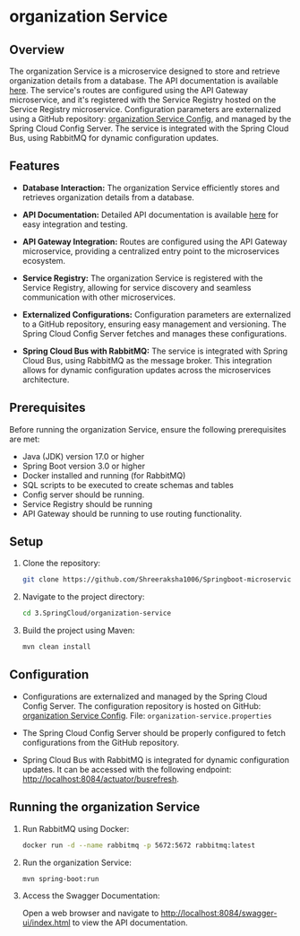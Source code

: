 # organization Service

## Overview

The organization Service is a microservice designed to store and retrieve organization details from a database. The API documentation is available [here](http://localhost:8084/swagger-ui/index.html). The service's routes are configured using the API Gateway microservice, and it's registered with the Service Registry hosted on the Service Registry microservice. Configuration parameters are externalized using a GitHub repository: [organization Service Config](https://github.com/Shreeraksha1006/config-server-repo.git/organization-service.properties), and managed by the Spring Cloud Config Server. The service is integrated with the Spring Cloud Bus, using RabbitMQ for dynamic configuration updates.

## Features

- **Database Interaction:** The organization Service efficiently stores and retrieves organization details from a database.

- **API Documentation:** Detailed API documentation is available [here](http://localhost:8084/swagger-ui/index.html) for easy integration and testing.

- **API Gateway Integration:** Routes are configured using the API Gateway microservice, providing a centralized entry point to the microservices ecosystem.

- **Service Registry:** The organization Service is registered with the Service Registry, allowing for service discovery and seamless communication with other microservices.

- **Externalized Configurations:** Configuration parameters are externalized to a GitHub repository, ensuring easy management and versioning. The Spring Cloud Config Server fetches and manages these configurations.

- **Spring Cloud Bus with RabbitMQ:** The service is integrated with Spring Cloud Bus, using RabbitMQ as the message broker. This integration allows for dynamic configuration updates across the microservices architecture.

## Prerequisites

Before running the organization Service, ensure the following prerequisites are met:

- Java (JDK) version 17.0 or higher
- Spring Boot version 3.0 or higher
- Docker installed and running (for RabbitMQ)
- SQL scripts to be executed to create schemas and tables
- Config server should be running.
- Service Registry should be running
- API Gateway should be running to use routing functionality.

## Setup

1. Clone the repository:

    ```bash
    git clone https://github.com/Shreeraksha1006/Springboot-microservice-projects.git
    ```

2. Navigate to the project directory:

    ```bash
    cd 3.SpringCloud/organization-service
    ```

3. Build the project using Maven:

    ```bash
    mvn clean install
    ```

## Configuration

- Configurations are externalized and managed by the Spring Cloud Config Server. The configuration repository is hosted on GitHub: [organization Service Config](https://github.com/Shreeraksha1006/config-server-repo.git).
  File: `organization-service.properties`

- The Spring Cloud Config Server should be properly configured to fetch configurations from the GitHub repository.

- Spring Cloud Bus with RabbitMQ is integrated for dynamic configuration updates. It can be accessed with the following endpoint: [http://localhost:8084/actuator/busrefresh](http://localhost:8084/actuator/busrefresh).

## Running the organization Service

1. Run RabbitMQ using Docker:

    ```bash
    docker run -d --name rabbitmq -p 5672:5672 rabbitmq:latest
    ```

2. Run the organization Service:

    ```bash
    mvn spring-boot:run
    ```

3. Access the Swagger Documentation:

   Open a web browser and navigate to [http://localhost:8084/swagger-ui/index.html](http://localhost:8084/swagger-ui/index.html) to view the API documentation.
